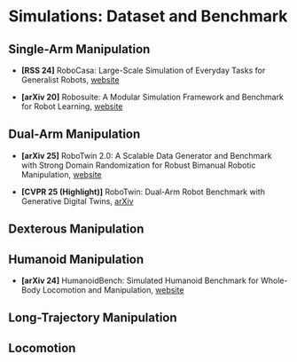 <h1 align="center">
	Simulations: Dataset and Benchmark
</h1>

## Single-Arm Manipulation

* **[RSS 24]** RoboCasa: Large-Scale Simulation of Everyday Tasks for Generalist Robots, [website](https://robocasa.ai/)

* **[arXiv 20]** Robosuite: A Modular Simulation Framework and Benchmark for Robot Learning, [website](https://robosuite.ai/)

## Dual-Arm Manipulation

* **[arXiv 25]** RoboTwin 2.0: A Scalable Data Generator and Benchmark with Strong Domain Randomization for Robust Bimanual Robotic Manipulation, [website](https://robotwin-platform.github.io/)

* **[CVPR 25 (Highlight)]** RoboTwin: Dual-Arm Robot Benchmark with Generative Digital Twins, [arXiv](https://arxiv.org/abs/2504.13059)

## Dexterous Manipulation

## Humanoid Manipulation

* **[arXiv 24]** HumanoidBench: Simulated Humanoid Benchmark for Whole-Body Locomotion and Manipulation, [website](https://humanoid-bench.github.io/)

## Long-Trajectory Manipulation

## Locomotion


